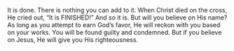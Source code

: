 It is done. There is nothing you can add to it. When Christ died on the cross, He cried out, &ldquo;It is FINISHED!&rdquo; And so it is. But will you believe on His name? As long as you attempt to earn God&rsquo;s favor, He will reckon with you based on your works. You will be found guilty and condemned. But if you believe on Jesus, He will give you His righteousness.

